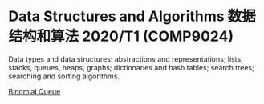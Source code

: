 # Data Structures and Algorithms 数据结构和算法 2020/T1 (COMP9024)
Data types and data structures: abstractions and representations; lists, stacks, queues, heaps, graphs; dictionaries and hash tables; search trees; searching and sorting algorithms. </br>

[Binomial Queue](https://www.cs.usfca.edu/~galles/visualization/BinomialQueue.html)<br/>

